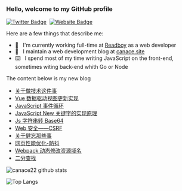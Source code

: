 ### Hello, welcome to my GitHub profile

[![Twitter Badge](https://img.shields.io/badge/-@Canace22-1ca0f1?style=flat-square&labelColor=1ca0f1&logo=twitter&logoColor=white&link=https://twitter.com/CanaceSteve)](https://twitter.com/CanaceSteve)&nbsp;&nbsp;[![Website Badge](https://img.shields.io/badge/-canace.site-0d3b73?style=flat-square&logo=website&logoColor=white&link=https://canace.site/)](https://canace.site/)

Here are a few things that describe me:

- 💼&nbsp;&nbsp; I'm currently working full-time at [Readboy](https://www.readboy.com/) as a web developer
- 📝&nbsp;&nbsp; I maintain a web development blog at [canace.site](https://canace.site/)
- ⌨️&nbsp;&nbsp; I spend most of my time writing JavaScript on the front-end, sometimes witing back-end whith Go or Node

The content below is my new blog

<!-- BLOG-POST-LIST:START -->
- [关于做技术这件事](https://canace.site/%E5%85%B3%E4%BA%8E%E5%81%9A%E6%8A%80%E6%9C%AF%E8%BF%99%E4%BB%B6%E4%BA%8B/)
- [Vue 数据驱动视图更新实现](https://canace.site/vue-%E6%95%B0%E6%8D%AE%E9%A9%B1%E5%8A%A8%E8%A7%86%E5%9B%BE%E5%AE%9E%E7%8E%B0/)
- [JavaScript 事件循环](https://canace.site/javascript-%E4%BA%8B%E4%BB%B6%E5%BE%AA%E7%8E%AF/)
- [JavaScript New 关键字的实现原理](https://canace.site/javascript-new%E7%9A%84%E5%AE%9E%E7%8E%B0%E5%8E%9F%E7%90%86/)
- [Js 字符串转 Base64](https://canace.site/js-%E5%AD%97%E7%AC%A6%E4%B8%B2%E8%BD%ACbase64/)
- [Web 安全——CSRF](https://canace.site/web%E5%AE%89%E5%85%A8-CSRF/)
- [关于健忘那些事](https://canace.site/%E5%85%B3%E4%BA%8E%E5%81%A5%E5%BF%98%E9%82%A3%E4%BA%9B%E4%BA%8B/)
- [网页性能优化-防抖](https://canace.site/%E7%BD%91%E9%A1%B5%E6%80%A7%E8%83%BD%E4%BC%98%E5%8C%96-%E9%98%B2%E6%8A%96/)
- [Webpack 动态修改资源域名](https://canace.site/webpack%E5%8A%A8%E6%80%81%E4%BF%AE%E6%94%B9%E8%B5%84%E6%BA%90%E5%9F%9F%E5%90%8D/)
- [二分查找](https://canace.site/%E4%BA%8C%E5%88%86%E6%9F%A5%E6%89%BE/)
<!-- BLOG-POST-LIST:END -->

![canace22 github stats](https://github-readme-stats.vercel.app/api?username=canace22&count_private=true&show_icons=true&theme=vue)

![Top Langs](https://github-readme-stats.vercel.app/api/top-langs/?username=canace22&count_private=true&layout=compact)



